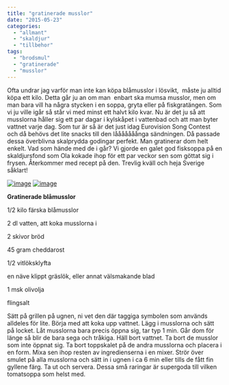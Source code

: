 ```yaml
---
title: "gratinerade musslor"
date: "2015-05-23"
categories: 
  - "allmant"
  - "skaldjur"
  - "tillbehor"
tags: 
  - "brodsmul"
  - "gratinerade"
  - "musslor"
---
```


Ofta undrar jag varför man inte kan köpa blåmusslor i lösvikt,  måste ju alltid köpa ett kilo. Detta går ju an om man  enbart ska mumsa musslor, men om man bara vill ha några stycken i en soppa, gryta eller på fiskgratängen. Som vi ju ville igår så står vi med minst ett halvt kilo kvar. Nu är det ju så att musslorna håller sig ett par dagar i kylskåpet i vattenbad och att man byter vattnet varje dag. Som tur är så är det just idag Eurovision Song Contest och då behövs det lite snacks till den lååååååånga sändningen. Då passade dessa överblivna skalprydda godingar perfekt. Man gratinerar dom helt enkelt. Vad som hände med de i går? Vi gjorde en galet god fisksoppa på en skaldjursfond som Ola kokade ihop för ett par veckor sen som göttat sig i frysen. Återkommer med recept på den. Trevlig kväll och heja Sverige såklart!

[![image](images/image10-1020x765.jpg)](http://import.local/wp-content/uploads/2015/05/image10.jpg) [![image](images/image11-1020x765.jpg)](http://import.local/wp-content/uploads/2015/05/image11.jpg)

**Gratinerade blåmusslor**

1/2 kilo färska blåmusslor

2 dl vatten, att koka musslorna i

2 skivor bröd

45 gram cheddarost

1/2 vitlöksklyfta

en näve klippt gräslök, eller annat välsmakande blad

1 msk olivolja

flingsalt

Sätt på grillen på ugnen, ni vet den där taggiga symbolen som används alldeles för lite. Börja med att koka upp vattnet. Lägg i musslorna och sätt på locket. Låt musslorna bara precis öppna sig, tar typ 1 min. Går dom för länge så blir de bara sega och tråkiga. Häll bort vattnet. Ta bort de musslor som inte öppnat sig. Ta bort toppskalet på de andra musslorna och placera i en form. Mixa sen ihop resten av ingredienserna i en mixer. Strör över smulet på alla musslorna och sätt in i ugnen i ca 6 min eller tills de fått fin gyllene färg. Ta ut och servera. Dessa små raringar är supergoda till vilken tomatsoppa som helst med.
